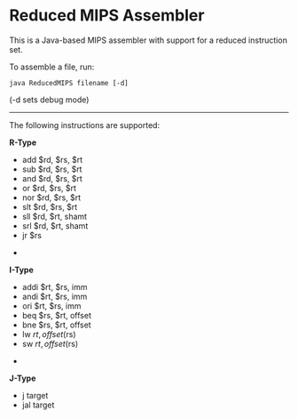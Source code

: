 Reduced MIPS Assembler
======================

This is a Java-based MIPS assembler with support for a reduced instruction set.

To assemble a file, run:

`java ReducedMIPS filename [-d]`

(-d sets debug mode)

---

The following instructions are supported:

**R-Type**
* add $rd, $rs, $rt
* sub $rd, $rs, $rt
* and $rd, $rs, $rt
* or $rd, $rs, $rt
* nor $rd, $rs, $rt
* slt $rd, $rs, $rt
* sll $rd, $rt, shamt
* srl $rd, $rt, shamt
* jr $rs
-
**I-Type**
* addi $rt, $rs, imm
* andi $rt, $rs, imm
* ori $rt, $rs, imm
* beq $rs, $rt, offset
* bne $rs, $rt, offset
* lw $rt, offset($rs)
* sw $rt, offset($rs)
-
**J-Type**
* j target
* jal target
